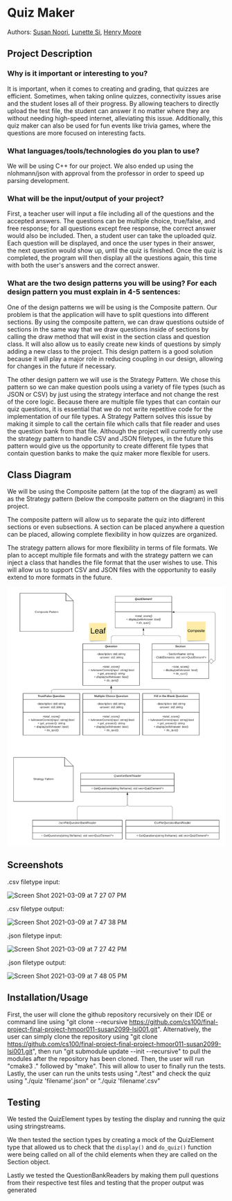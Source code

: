 # Quiz Maker
Authors: [Susan Noori](https://github.com/susan2099), [Lunette Si](https://github.com/lunettesi), [Henry Moore](https://github.com/hmoorerg)

## Project Description
### Why is it important or interesting to you?
It is important, when it comes to creating and grading, that quizzes are efficient. Sometimes, when taking online quizzes, connectivity issues arise and the student loses all of their progress. By allowing teachers to directly upload the test file, the student can answer it no matter where they are without needing high-speed internet, alleviating this issue. Additionally, this quiz maker can also be used for fun events like trivia games, where the questions are more focused on interesting facts. 
### What languages/tools/technologies do you plan to use?
We will be using C++ for our project. We also ended up using the  nlohmann/json with approval from the professor in order to speed up parsing development. 
### What will be the input/output of your project?
First, a teacher user will input a file including all of the questions and the accepted answers. The questions can be multiple choice, true/false, and free response; for all questions except free response, the correct answer would also be included. Then, a student user can take the uploaded quiz. Each question will be displayed, and once the user types in their answer, the next question would show up, until the quiz is finished. Once the quiz is completed, the program will then display all the questions again, this time with both the user's answers and the correct answer.
### What are the two design patterns you will be using? For each design pattern you must explain in 4-5 sentences:
One of the design patterns we will be using is the Composite pattern. Our problem is that the application will have to split questions into different sections. By using the composite pattern, we can draw questions outside of sections in the same way that we draw questions inside of sections by calling the draw method that will exist in the section class and question class. It will also allow us to easily create new kinds of questions by simply adding a new class to the project. This design pattern is a good solution because it will play a major role in reducing coupling in our design, allowing for changes in the future if necessary.

The other design pattern we will use is the Strategy Pattern. We chose this pattern so we can make question pools using a variety of file types (such as JSON or CSV) by just using the strategy interface and not change the rest of the core logic. Because there are multiple file types that can contain our quiz questions, it is essential that we do not write repetitive code for the implementation of our file types. A Strategy Pattern solves this issue by making it simple to call the certain file which calls that file reader and uses the question bank from that file. Although the project will currently only use the strategy pattern to handle CSV and JSON filetypes, in the future this pattern would give us the opportunity to create different file types that contain question banks to make the quiz maker more flexible for users.

## Class Diagram
 We will be using the Composite pattern (at the top of the diagram) as well as the Strategy pattern (below the composite pattern on the diagram) in this project. 

The composite pattern will allow us to separate the quiz into different sections or even subsections. A section can be placed anywhere a question can be placed, allowing complete flexibility in how quizzes are organized.

The strategy pattern allows for more flexibility in terms of file formats. We plan to accept multiple file formats and with the strategy pattern we can inject a class that handles the file format that the user wishes to use. This will allow us to support CSV and JSON files with the opportunity to easily extend to more formats in the future.

 ![Class Diagram](FinalProjectDiagram.png)
 
 ## Screenshots
 .csv filetype input:
 
![Screen Shot 2021-03-09 at 7 27 07 PM](https://user-images.githubusercontent.com/76899884/110572165-c1264200-810d-11eb-9c6a-5f7154273ef9.png)

.csv filetype output:

![Screen Shot 2021-03-09 at 7 47 38 PM](https://user-images.githubusercontent.com/76899884/110676379-bceb3a80-8188-11eb-96d2-e22ecbdc4e18.png)

.json filetype input:

![Screen Shot 2021-03-09 at 7 27 42 PM](https://user-images.githubusercontent.com/76899884/110572172-c4b9c900-810d-11eb-872e-c9cfbe41ad74.png)

.json filetype output:

![Screen Shot 2021-03-09 at 7 48 05 PM](https://user-images.githubusercontent.com/76899884/110676415-ca082980-8188-11eb-969c-a38050e9fe44.png)

 ## Installation/Usage
 First, the user will clone the github repository recursively on their IDE or command line using "git clone --recursive https://github.com/cs100/final-project-final-project-hmoor011-susan2099-lsi001.git". Alternatively, the user can simply clone the repository using "git clone https://github.com/cs100/final-project-final-project-hmoor011-susan2099-lsi001.git", then run "git submodule update --init --recursive" to pull the modules after the repository has been cloned.
 Then, the user will run "cmake3 ." followed by "make". This will allow to user to finally run the tests.
 Lastly, the user can run the units tests using "./test" and check the quiz using "./quiz 'filename'.json" or "./quiz 'filename'.csv"

 ## Testing
We tested the QuizElement types by testing the display and running the quiz using stringstreams.

We then tested the section types by creating a mock of the QuizElement type that allowed us to check that the `display()` and `do_quiz()` function were being called on all of the child elements when they are called on the Section object.

Lastly we tested the QuestionBankReaders by making them pull questions from their respective test files and testing that the proper output was generated
 
